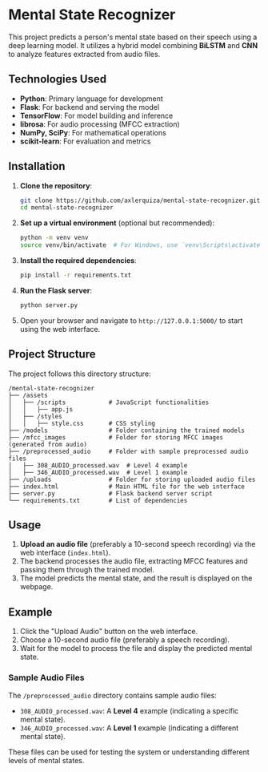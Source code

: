 
# Mental State Recognizer

This project predicts a person's mental state based on their speech using a deep learning model. It utilizes a hybrid model combining **BiLSTM** and **CNN** to analyze features extracted from audio files.

## Technologies Used

- **Python**: Primary language for development
- **Flask**: For backend and serving the model
- **TensorFlow**: For model building and inference
- **librosa**: For audio processing (MFCC extraction)
- **NumPy, SciPy**: For mathematical operations
- **scikit-learn**: For evaluation and metrics

## Installation

1. **Clone the repository**:
   ```bash
   git clone https://github.com/axlerquiza/mental-state-recognizer.git
   cd mental-state-recognizer
   ```

2. **Set up a virtual environment** (optional but recommended):
   ```bash
   python -m venv venv
   source venv/bin/activate  # For Windows, use `venv\Scripts\activate`
   ```

3. **Install the required dependencies**:
   ```bash
   pip install -r requirements.txt
   ```

4. **Run the Flask server**:
   ```bash
   python server.py
   ```

5. Open your browser and navigate to `http://127.0.0.1:5000/` to start using the web interface.

## Project Structure

The project follows this directory structure:

```
/mental-state-recognizer
├── /assets
│   ├── /scripts            # JavaScript functionalities
│   │   ├── app.js
│   ├── /styles
│   │   ├── style.css       # CSS styling
├── /models                 # Folder containing the trained models
├── /mfcc_images            # Folder for storing MFCC images (generated from audio)
├── /preprocessed_audio     # Folder with sample preprocessed audio files
│   ├── 308_AUDIO_processed.wav  # Level 4 example
│   ├── 346_AUDIO_processed.wav  # Level 1 example
├── /uploads                # Folder for storing uploaded audio files
├── index.html              # Main HTML file for the web interface
├── server.py               # Flask backend server script
└── requirements.txt        # List of dependencies
```

## Usage

1. **Upload an audio file** (preferably a 10-second speech recording) via the web interface (`index.html`).
2. The backend processes the audio file, extracting MFCC features and passing them through the trained model.
3. The model predicts the mental state, and the result is displayed on the webpage.

## Example

1. Click the "Upload Audio" button on the web interface.
2. Choose a 10-second audio file (preferably a speech recording).
3. Wait for the model to process the file and display the predicted mental state.

### Sample Audio Files

The `/preprocessed_audio` directory contains sample audio files:

- `308_AUDIO_processed.wav`: A **Level 4** example (indicating a specific mental state).
- `346_AUDIO_processed.wav`: A **Level 1** example (indicating a different mental state).

These files can be used for testing the system or understanding different levels of mental states.

